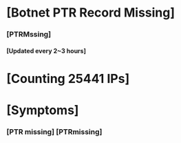# [Botnet PTR Record Missing]
### [PTRMssing]
#### [Updated every 2~3 hours]

# [Counting 25441 IPs]

# [Symptoms] 
###   [PTR missing] [PTRmissing]
